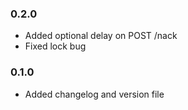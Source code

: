 ### 0.2.0

- Added optional delay on POST /nack
- Fixed lock bug

### 0.1.0

- Added changelog and version file
